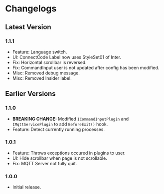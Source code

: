 # Changelogs
## Latest Version
### 1.1.1
- Feature: Language switch.
- UI: ConnectCode Label now uses StyleSet01 of Inter.
- Fix: Horizontal scrollbar is reversed.
- Fix: CommandInput user is not updated after config has been modified.
- Misc: Removed debug message.
- Misc: Removed Insider label.

## Earlier Versions
### 1.1.0
- **BREAKING CHANGE:** Modified `ICommandInputPlugin` and `IMqttServicePlugin` to add `BeforeExit()` hook.
- Feature: Detect currently running processes.

### 1.0.1
- Feature: Throws exceptions occured in plugins to user.
- UI: Hide scrollbar when page is not scrollable.
- Fix: MQTT Server not fully quit.

### 1.0.0
- Initial release.